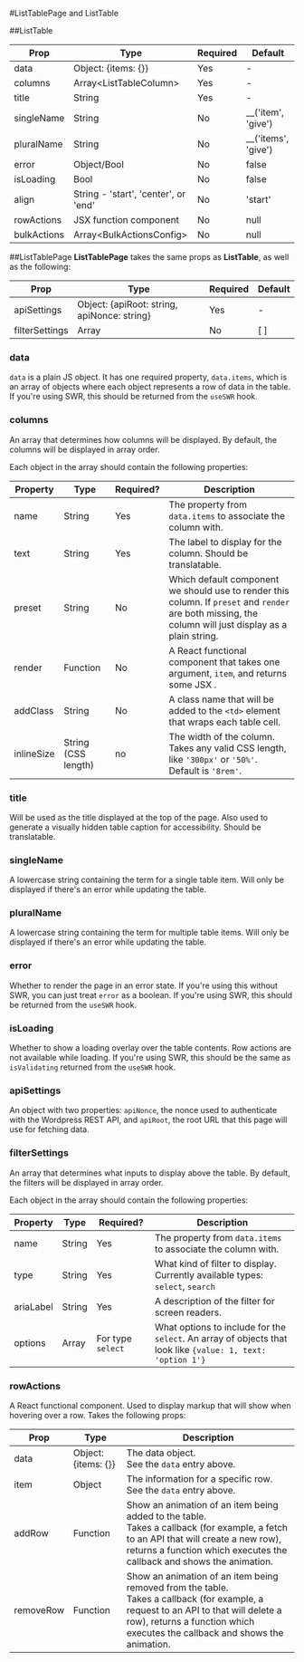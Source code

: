 #ListTablePage and ListTable

##ListTable

| Prop       | Type                                 | Required | Default             |
|------------|--------------------------------------|----------|---------------------|
| data       | Object: {items: {}}                  | Yes      | -                   |
| columns    | Array\<ListTableColumn\>             | Yes      | -                   |
| title      | String                               | Yes      | -                   |
| singleName | String                               | No       | __('item', 'give')  |
| pluralName | String                               | No       | __('items', 'give') |
| error      | Object/Bool                          | No       | false               |
| isLoading  | Bool                                 | No       | false               |
| align | String - 'start', 'center', or 'end' | No       | 'start'             |
| rowActions | JSX function component               | No       | null                |
| bulkActions | Array\<BulkActionsConfig\> | No | null                |

##ListTablePage
**ListTablePage** takes the same props as **ListTable**, as well as the following:

| Prop           | Type                                        | Required | Default |
|----------------|---------------------------------------------|----------|---------|
| apiSettings    | Object: {apiRoot: string, apiNonce: string} | Yes      | -       |
| filterSettings | Array                                       | No       | [ ]     |


### data
`data` is a plain JS object. It has one required property,
`data.items`, which is an array of objects where each object represents
a row of data in the table. If you're using SWR, this
should be returned from the `useSWR` hook.

### columns
An array that determines how columns will be displayed. By default, the columns will be displayed in array order.


Each object in the array should contain the following properties:

| Property | Type | Required? | Description                                                                                                                                             |
| -------- | ---- |-----------|---------------------------------------------------------------------------------------------------------------------------------------------------------|
| name | String | Yes       | The property from `data.items` to associate the column with.                                                                                            |
| text | String | Yes       | The label to display for the column. Should be translatable.                                                                                            |
| preset | String | No | Which default component we should use to render this column. If `preset` and `render` are both missing, the column will just display as a plain string. |
| render | Function | No        | A React functional component that takes one argument, `item`, and returns some JSX .                                                                    |
| addClass | String | No | A class name that will be added to the `<td>` element that wraps each table cell.                                                                       |
| inlineSize | String (CSS length) | no | The width of the column. Takes any valid CSS length, like `'300px'` or `'50%'`. Default is `'8rem'`.                                                          |

### title
Will be used as the title displayed at the top of the page. Also used to generate a visually hidden table caption for accessibility. Should be translatable.

### singleName
A lowercase string containing the term for a single table item. Will only be displayed if there's an error while updating the table.

### pluralName
A lowercase string containing the term for multiple table items. Will only be displayed if there's an error while updating the table.

### error
Whether to render the page in an error state. If you're using this without SWR, you can just treat `error` as a boolean. If you're using SWR, this
should be returned from the `useSWR` hook.

### isLoading
Whether to show a loading overlay over the table contents. Row actions are not available while loading. If you're using SWR, this should be the same as `isValidating` returned from the `useSWR` hook.

### apiSettings
An object with two properties: `apiNonce`, the nonce used to authenticate with the Wordpress REST API, and `apiRoot`, the root URL that this page will use for fetching data.

### filterSettings
An array that determines what inputs to display above the table. By default, the filters will be displayed in array order.

Each object in the array should contain the following properties:

| Property | Type  | Required?         | Description                                                                                                 |
|----------|-------|-------------------|-------------------------------------------------------------------------------------------------------------|
| name     | String | Yes               | The property from `data.items` to associate the column with.                                                |
| type     | String | Yes               | What kind of filter to display.  <br/> Currently available types: `select`, `search`                        |
| ariaLabel | String | Yes | A description of the filter for screen readers.                                                             |
| options  | Array | For type `select` | What options to include for the `select`. An array of objects that look like `{value: 1, text: 'option 1'}` |


### rowActions
A React functional component. Used to display markup that will show when hovering over a row. Takes the following props:

| Prop      | Type                | Description                                                                                                                                                                                                              |
|-----------|---------------------|--------------------------------------------------------------------------------------------------------------------------------------------------------------------------------------------------------------------------|
| data      | Object: {items: {}} | The data object.  <br/> See the `data` entry above.                                                                                                                                                                      |
| item      | Object              | The information for a specific row.  <br/> See the `data` entry above.                                                                                                                                                   |
| addRow    | Function            | Show an animation of an item being added to the table.  <br/> Takes a callback (for example, a fetch to an API that will create a new row), returns a function which executes the callback and shows the animation.      |
| removeRow | Function            | Show an animation of an item being removed from the table.  <br/> Takes a callback (for example, a request to an API to that will delete a row), returns a function which executes the callback and shows the animation. |
